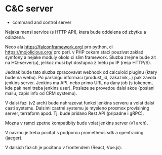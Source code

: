 # C&C server
- command and control server

Nejaka mensi service (s HTTP API), ktera bude oddelena od zbytku a odlazena.

Neco ala https://falconframework.org/ pro python, ci https://mojolicious.org/ pro perl.
v PHP cekam staci pouzivat zaklad symfony a nejake moduly okolo ci slim framework.
Sluzba zrejme bude zit na HQ-server(u), jelikoz musi byt dostupna z Inetu po IP (resp HTTP/S).

Jednak bude tato sluzba zpracovavat webhook od calculoid pluginu (ktery bude na webu).
Po parsingu informaci (produkt_id, zakaznik,..) pak zavola jenkins server.
Jenkins ma API, nebo primo URL na dany job (s tokenem, kde pak neni treba jenkins user).
Posleze se provedou dalsi akce (poslani mailu, zapis info od CRM systemu).

V dalsi fazi (v2 arch) bude nahrazovat funkci jenkins serveru a volat dalsi casti systemu.
Dalsimi castmi systemu je mysleno proxmox provisining server, terraform apod.
Tj. bude pridano Rest API (pripadne i gRPC).

Mozna v ramci zpetne kompatibity bude volat jenkins server (v1 arch).

V navrhu je treba pocitat s podporou prometheus sdk a opentracing (jaeger).

V dalsich fazich je pocitano v frontendem (React, Vue.js).
